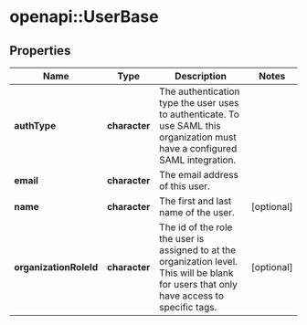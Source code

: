 # openapi::UserBase

## Properties
Name | Type | Description | Notes
------------ | ------------- | ------------- | -------------
**authType** | **character** | The authentication type the user uses to authenticate. To use SAML this organization must have a configured SAML integration. | 
**email** | **character** | The email address of this user. | 
**name** | **character** | The first and last name of the user. | [optional] 
**organizationRoleId** | **character** | The id of the role the user is assigned to at the organization level. This will be blank for users that only have access to specific tags. | [optional] 


